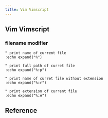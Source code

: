 ```yaml
---
title: Vim Vimscript
---
```


## Vim Vimscript




### filename modifier
```vim
" print name of current file
:echo expand("%")

" print full path of curret file
:echo expand("%:p")

" print name of curret file without extension
:echo expand("%:r")

" print extension of current file
:echo expand("%:e")
```

## Reference

